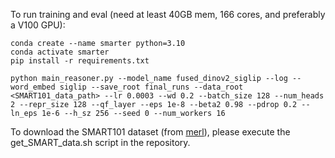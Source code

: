 To run training and eval (need at least 40GB mem, 166 cores, and preferably a V100 GPU):

```
conda create --name smarter python=3.10
conda activate smarter
pip install -r requirements.txt

python main_reasoner.py --model_name fused_dinov2_siglip --log --word_embed siglip --save_root final_runs --data_root <SMART101_data_path> --lr 0.0003 --wd 0.2 --batch_size 128 --num_heads 2 --repr_size 128 --qf_layer --eps 1e-8 --beta2 0.98 --pdrop 0.2 --ln_eps 1e-6 --h_sz 256 --seed 0 --num_workers 16 
```

To download the SMART101 dataset (from [merl](https://github.com/merlresearch/SMART)), please execute the get_SMART_data.sh script in the repository. 


